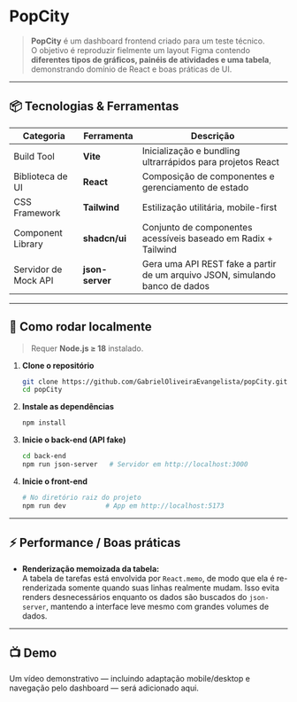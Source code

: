# PopCity

> **PopCity** é um dashboard frontend criado para um teste técnico.  
> O objetivo é reproduzir fielmente um layout Figma contendo **diferentes tipos de gráficos, painéis de atividades e uma tabela**, demonstrando domínio de React e boas práticas de UI.

---

## 📦 Tecnologias & Ferramentas

| Categoria            | Ferramenta      | Descrição                                                                                             |
|----------------------|-----------------|-------------------------------------------------------------------------------------------------------|
| Build Tool           | **Vite**        | Inicialização e bundling ultrarrápidos para projetos React                                            |
| Biblioteca de UI     | **React**       | Composição de componentes e gerenciamento de estado                                                   |
| CSS Framework        | **Tailwind**    | Estilização utilitária, mobile-first                                                                  |
| Component Library    | **shadcn/ui**   | Conjunto de componentes acessíveis baseado em Radix + Tailwind                                        |
| Servidor de Mock API | **json-server** | Gera uma API REST fake a partir de um arquivo JSON, simulando banco de dados                          |

---

## 🚀 Como rodar localmente

> Requer **Node.js ≥ 18** instalado.

1. **Clone o repositório**
   ```bash
   git clone https://github.com/GabrielOliveiraEvangelista/popCity.git
   cd popCity
   ```

2. **Instale as dependências**
   ```bash
   npm install
   ```

3. **Inicie o back-end (API fake)**
   ```bash
   cd back-end
   npm run json-server   # Servidor em http://localhost:3000
   ```

4. **Inicie o front-end**
   ```bash
   # No diretório raiz do projeto
   npm run dev          # App em http://localhost:5173
   ```

---

## ⚡️ Performance / Boas práticas

- **Renderização memoizada da tabela:**  
  A tabela de tarefas está envolvida por `React.memo`, de modo que ela é re-renderizada somente quando suas linhas realmente mudam. Isso evita renders desnecessários enquanto os dados são buscados do `json-server`, mantendo a interface leve mesmo com grandes volumes de dados.

---

## 📺 Demo

Um vídeo demonstrativo — incluindo adaptação mobile/desktop e navegação pelo dashboard — será adicionado aqui.

<!-- Substitua o link abaixo após publicar o vídeo -->

